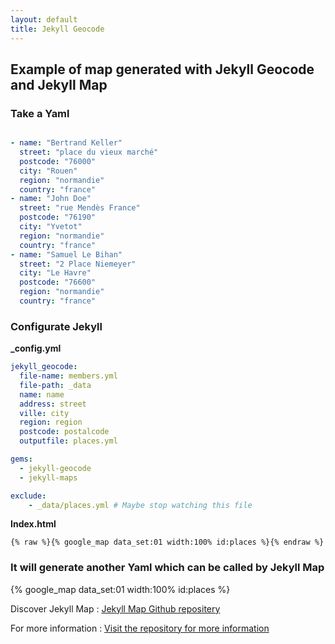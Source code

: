 ```yaml
---
layout: default
title: Jekyll Geocode
---
```


## Example of map generated with Jekyll Geocode and Jekyll Map

### Take a Yaml

```yaml

- name: "Bertrand Keller"
  street: "place du vieux marché"
  postcode: "76000"
  city: "Rouen"
  region: "normandie"
  country: "france" 
- name: "John Doe"
  street: "rue Mendès France"
  postcode: "76190"
  city: "Yvetot" 
  region: "normandie"
  country: "france"  
- name: "Samuel Le Bihan"
  street: "2 Place Niemeyer" 
  city: "Le Havre"
  postcode: "76600"
  region: "normandie"
  country: "france"
```

### Configurate Jekyll

**_config.yml**

```yaml
jekyll_geocode:
  file-name: members.yml
  file-path: _data
  name: name
  address: street
  ville: city
  region: region
  postcode: postalcode
  outputfile: places.yml

gems:
  - jekyll-geocode
  - jekyll-maps

exclude:
    - _data/places.yml # Maybe stop watching this file
```

**Index.html**

```
{% raw %}{% google_map data_set:01 width:100% id:places %}{% endraw %}
```

### It will generate another Yaml which can be called by Jekyll Map

{% google_map data_set:01 width:100% id:places %}

Discover Jekyll Map : <a href="https://github.com/ayastreb/jekyll-maps">Jekyll Map Github repositery</a>

For more information : <a href="https://github.com/bertrandkeller/jekyll-geocode">Visit the repository for more information</a>
